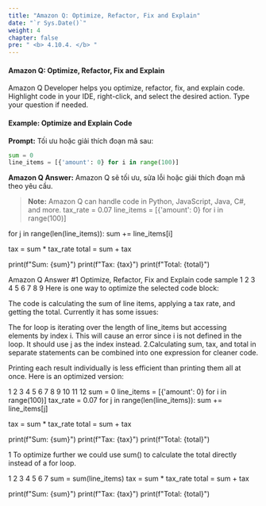 ```yaml
---
title: "Amazon Q: Optimize, Refactor, Fix and Explain"
date: "`r Sys.Date()`"
weight: 4
chapter: false
pre: " <b> 4.10.4. </b> "
---
```



#### Amazon Q: Optimize, Refactor, Fix and Explain

Amazon Q Developer helps you optimize, refactor, fix, and explain code. Highlight code in your IDE, right-click, and select the desired action. Type your question if needed.

#### Example: Optimize and Explain Code
**Prompt:**
Tối ưu hoặc giải thích đoạn mã sau:
```python
sum = 0
line_items = [{'amount': 0} for i in range(100)]
```

**Amazon Q Answer:**
Amazon Q sẽ tối ưu, sửa lỗi hoặc giải thích đoạn mã theo yêu cầu.

> **Note:** Amazon Q can handle code in Python, JavaScript, Java, C#, and more.
tax_rate = 0.07
line_items = [{'amount': 0} for i in range(100)]

for j in range(len(line_items)):
  sum += line_items[i]

tax = sum * tax_rate
total = sum + tax  

print(f"Sum: {sum}")
print(f"Tax: {tax}")
print(f"Total: {total}")


Amazon Q Answer #1
Optimize, Refactor, Fix and Explain code sample
1
2
3
4
5
6
7
8
9
Here is one way to optimize the selected code block:

The code is calculating the sum of line items, applying a tax rate, and getting the total. Currently it has some issues:

The for loop is iterating over the length of line_items but accessing elements by index i. This will cause an error since i is not defined in the loop. It should use j as the index instead.
2.Calculating sum, tax, and total in separate statements can be combined into one expression for cleaner code.

Printing each result individually is less efficient than printing them all at once.
Here is an optimized version:

1
2
3
4
5
6
7
8
9
10
11
12
sum = 0
line_items = [{'amount': 0} for i in range(100)]
tax_rate = 0.07
for j in range(len(line_items)):
  sum += line_items[j]

  tax = sum * tax_rate
  total = sum + tax

print(f"Sum: {sum}")
print(f"Tax: {tax}")
print(f"Total: {total}")


1
To optimize further we could use sum() to calculate the total directly instead of a for loop.

1
2
3
4
5
6
7
sum = sum(line_items)
tax = sum * tax_rate
total = sum + tax

print(f"Sum: {sum}")
print(f"Tax: {tax}")
print(f"Total: {total}")
